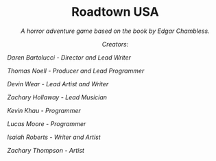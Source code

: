 <h1 align="center">Roadtown USA</h1>

<p align="center"><em>A horror adventure game based on the book by Edgar Chambless.</em></p>

<p align="center"><em>Creators: 

Daren Bartolucci - Director and Lead Writer

Thomas Noell - Producer and Lead Programmer

Devin Wear - Lead Artist and Writer

Zachary Hollaway - Lead Musician

Kevin Khau - Programmer

Lucas Moore - Programmer

Isaiah Roberts - Writer and Artist

Zachary Thompson - Artist</em></p>
 
